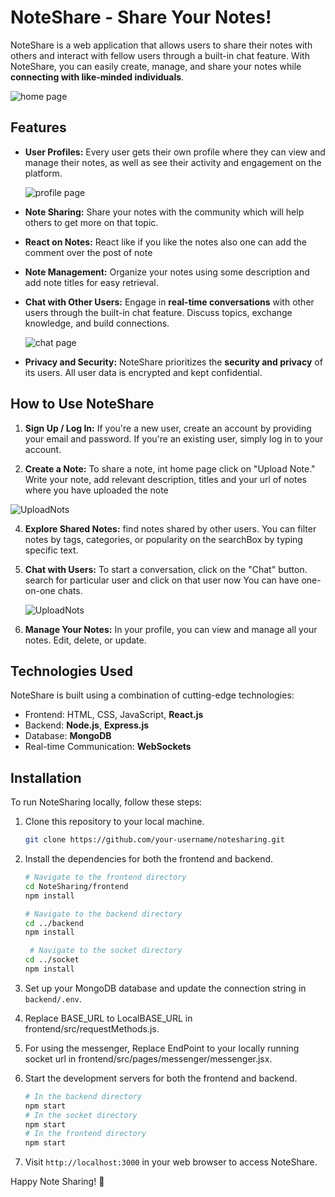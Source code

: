 
# NoteShare - Share Your Notes!

NoteShare is a web application that allows users to share their notes with others and interact with fellow users through a built-in chat feature. With NoteShare, you can easily create, manage, and share your notes while **connecting with like-minded individuals**.

![home page](https://github.com/ankitkr437/NoteSharing/blob/main/frontend/public/image/home.png)


## Features

- **User Profiles:** Every user gets their own profile where they can view and manage their notes, as well as see their activity and engagement on the platform.
  
  ![profile page](https://github.com/ankitkr437/NoteSharing/blob/main/frontend/public/image/userprofile.png)


- **Note Sharing:** Share your notes with the community which will help others to get more on that topic.

  
- **React on Notes:** React like if you like the notes also one can add the comment over the post of note

  
- **Note Management:** Organize your notes using some description and add note titles for easy retrieval.


- **Chat with Other Users:** Engage in **real-time conversations** with other users through the built-in chat feature. Discuss topics, exchange knowledge, and build connections.
  
  ![chat page](https://github.com/ankitkr437/NoteSharing/blob/main/frontend/public/image/chat.png)


- **Privacy and Security:** NoteShare prioritizes the **security and privacy** of its users. All user data is encrypted and kept confidential.

## How to Use NoteShare

1. **Sign Up / Log In:** If you're a new user, create an account by providing your email and password. If you're an existing user, simply log in to your account.

2. **Create a Note:** To share a note, int home page click on "Upload Note." Write your note, add relevant description, titles and your url of notes where you have uploaded the note
   
  ![UploadNots](https://github.com/ankitkr437/NoteSharing/blob/main/frontend/public/image/uploadform.png)
  

4. **Explore Shared Notes:**  find notes shared by other users. You can filter notes by tags, categories, or popularity on the searchBox by typing specific text.

5. **Chat with Users:** To start a conversation, click on the "Chat" button. search for particular user and click on that user now You can have one-on-one chats.
   
   ![UploadNots](https://github.com/ankitkr437/NoteSharing/blob/main/frontend/public/image/searchuser.png)


7. **Manage Your Notes:** In your profile, you can view and manage all your notes. Edit, delete, or update.


## Technologies Used

NoteShare is built using a combination of cutting-edge technologies:

- Frontend: HTML, CSS, JavaScript, **React.js**
- Backend: **Node.js**, **Express.js**
- Database: **MongoDB**
- Real-time Communication: **WebSockets**

## Installation

To run NoteSharing locally, follow these steps:

1. Clone this repository to your local machine.
   ```bash
   git clone https://github.com/your-username/notesharing.git
   ```

2. Install the dependencies for both the frontend and backend.
   ```bash
   # Navigate to the frontend directory
   cd NoteSharing/frontend
   npm install

   # Navigate to the backend directory
   cd ../backend
   npm install

    # Navigate to the socket directory
   cd ../socket
   npm install
   ```

3. Set up your MongoDB database and update the connection string in `backend/.env`.
4. Replace BASE_URL to LocalBASE_URL in frontend/src/requestMethods.js.
5. For using the messenger, Replace EndPoint to your locally running socket url in frontend/src/pages/messenger/messenger.jsx.
6. Start the development servers for both the frontend and backend.
   ```bash
   # In the backend directory
   npm start
   # In the socket directory
   npm start
   # In the frontend directory
   npm start
   ```
7. Visit `http://localhost:3000` in your web browser to access NoteShare.

Happy Note Sharing! 📝
